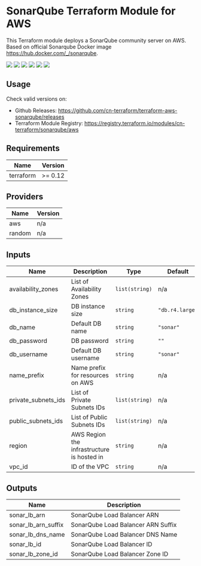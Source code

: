 # SonarQube Terraform Module for AWS #

This Terraform module deploys a SonarQube community server on AWS. Based on official Sonarqube Docker image <https://hub.docker.com/_/sonarqube>.

[![](https://github.com/cn-terraform/terraform-aws-sonarqube/workflows/terraform/badge.svg)](https://github.com/cn-terraform/terraform-sonarqube/actions?query=workflow%3Aterraform)
[![](https://img.shields.io/github/license/cn-terraform/terraform-aws-sonarqube)](https://github.com/cn-terraform/terraform-aws-sonarqube)
[![](https://img.shields.io/github/issues/cn-terraform/terraform-aws-sonarqube)](https://github.com/cn-terraform/terraform-aws-sonarqube)
[![](https://img.shields.io/github/issues-closed/cn-terraform/terraform-aws-sonarqube)](https://github.com/cn-terraform/terraform-aws-sonarqube)
[![](https://img.shields.io/github/languages/code-size/cn-terraform/terraform-aws-sonarqube)](https://github.com/cn-terraform/terraform-aws-sonarqube)
[![](https://img.shields.io/github/repo-size/cn-terraform/terraform-aws-sonarqube)](https://github.com/cn-terraform/terraform-aws-sonarqube)

## Usage

Check valid versions on:
* Github Releases: <https://github.com/cn-terraform/terraform-aws-sonarqube/releases>
* Terraform Module Registry: <https://registry.terraform.io/modules/cn-terraform/sonarqube/aws>

<!-- BEGINNING OF PRE-COMMIT-TERRAFORM DOCS HOOK -->
## Requirements

| Name | Version |
|------|---------|
| terraform | >= 0.12 |

## Providers

| Name | Version |
|------|---------|
| aws | n/a |
| random | n/a |

## Inputs

| Name | Description | Type | Default | Required |
|------|-------------|------|---------|:--------:|
| availability\_zones | List of Availability Zones | `list(string)` | n/a | yes |
| db\_instance\_size | DB instance size | `string` | `"db.r4.large"` | no |
| db\_name | Default DB name | `string` | `"sonar"` | no |
| db\_password | DB password | `string` | `""` | no |
| db\_username | Default DB username | `string` | `"sonar"` | no |
| name\_prefix | Name prefix for resources on AWS | `string` | n/a | yes |
| private\_subnets\_ids | List of Private Subnets IDs | `list(string)` | n/a | yes |
| public\_subnets\_ids | List of Public Subnets IDs | `list(string)` | n/a | yes |
| region | AWS Region the infrastructure is hosted in | `string` | n/a | yes |
| vpc\_id | ID of the VPC | `string` | n/a | yes |

## Outputs

| Name | Description |
|------|-------------|
| sonar\_lb\_arn | SonarQube Load Balancer ARN |
| sonar\_lb\_arn\_suffix | SonarQube Load Balancer ARN Suffix |
| sonar\_lb\_dns\_name | SonarQube Load Balancer DNS Name |
| sonar\_lb\_id | SonarQube Load Balancer ID |
| sonar\_lb\_zone\_id | SonarQube Load Balancer Zone ID |

<!-- END OF PRE-COMMIT-TERRAFORM DOCS HOOK -->
